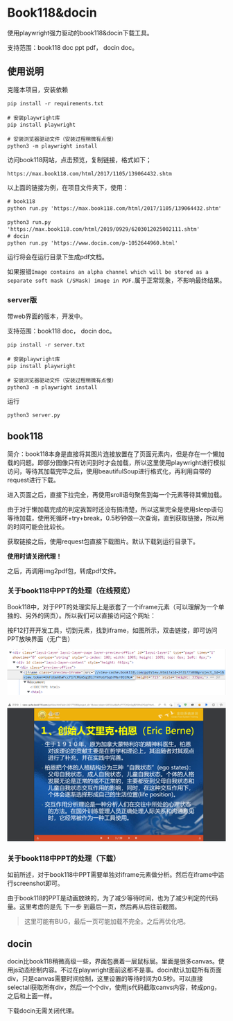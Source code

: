 # Book118&docin

使用playwright强力驱动的book118&docin下载工具。

支持范围：book118 doc ppt pdf， docin doc。

## 使用说明

克隆本项目，安装依赖

```
pip install -r requirements.txt

# 安装playwright库
pip install playwright

# 安装浏览器驱动文件（安装过程稍微有点慢）
python3 -m playwright install
```

访问book118网站，点击预览，复制链接，格式如下；

```
https://max.book118.com/html/2017/1105/139064432.shtm
```

以上面的链接为例，在项目文件夹下，使用：

```
# book118
python run.py 'https://max.book118.com/html/2017/1105/139064432.shtm'

python3 run.py 'https://max.book118.com/html/2019/0929/6203012025002111.shtm'
# docin
python run.py 'https://www.docin.com/p-1052644960.html'
```

运行将会在运行目录下生成pdf文档。

如果报错`Image contains an alpha channel which will be stored as a separate soft mask (/SMask) image in PDF.`属于正常现象，不影响最终结果。

### server版

带web界面的版本，开发中。

支持范围：book118 doc， docin doc。

```
pip install -r server.txt

# 安装playwright库
pip install playwright

# 安装浏览器驱动文件（安装过程稍微有点慢）
python3 -m playwright install
```

运行

```
python3 server.py
```

## book118

简介：book118本身是直接将其图片连接放置在了页面元素内，但是存在一个懒加载的问题。即部分图像只有访问到时才会加载，所以这里使用playwright进行模拟访问，等待其加载完毕之后，使用beautifulSoup进行格式化，再利用自带的request进行下载。

进入页面之后，直接下拉完全，再使用sroll语句聚焦到每一个元素等待其懒加载。

由于对于懒加载完成的判定我暂时还没有搞清楚，所以这里完全是使用sleep语句等待加载，使用死循环+try+break，0.5秒钟做一次查询，直到获取链接，所以用的时间可能会比较长。

获取链接之后，使用request包直接下载图片。默认下载到运行目录下。

**使用时请关闭代理！**

之后，再调用img2pdf包，转成pdf文件。

### 关于book118中PPT的处理（在线预览）

Book118中，对于PPT的处理实际上是嵌套了一个iframe元素（可以理解为一个单独的、另外的网页）。所以我们可以直接访问这个网址：

按F12打开开发工具，切到元素，找到iframe，如图所示，双击链接，即可访问PPT放映界面（无广告）

![](2022-04-22-21-02-32.png)

![](2022-04-22-21-03-40.png)

### 关于book118中PPT的处理（下载）

如前所述，对于book118中PPT需要单独对iframe元素做分析。然后在iframe中运行screenshot即可。

由于book118的PPT是动画放映的，为了减少等待时间，也为了减少判定的代码量。这里考虑的是先 下一步 到最后一页，然后再从后往前截图。

> 这里可能有BUG，最后一页可能加载不完全。之后再优化吧。

## docin

docin比book118稍微高级一些，界面包裹着一层鼠标层。里面是很多canvas。使用js动态绘制内容。不过在playwright面前这都不是事。docin默认加载所有页面div，只是canvas需要时间绘制，这里设置的等待时间为0.5秒。可以直接selectall获取所有div，然后一个个div，使用js代码截取canvs内容，转成png，之后和上面一样。

下载docin无需关闭代理。

